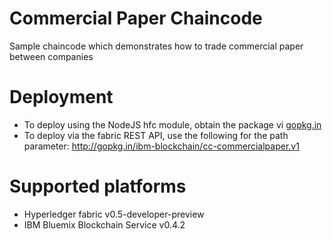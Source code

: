 # Commercial Paper Chaincode
Sample chaincode which demonstrates how to trade commercial paper between companies

# Deployment
* To deploy using the NodeJS hfc module, obtain the package vi [gopkg.in](http://gopkg.in/ibm-blockchain/cc-commercialpaper.v1)
* To deploy via the fabric REST API, use the following for the path parameter:  http://gopkg.in/ibm-blockchain/cc-commercialpaper.v1

# Supported platforms
* Hyperledger fabric v0.5-developer-preview
* IBM Bluemix Blockchain Service v0.4.2
